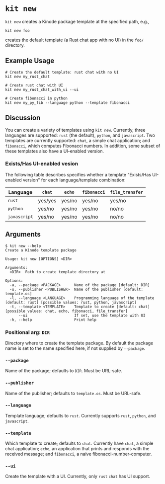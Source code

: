 # `kit new`

`kit new` creates a Kinode package template at the specified path, e.g.,

```
kit new foo
```

creates the default template (a Rust chat app with no UI) in the `foo/` directory.

## Example Usage

```
# Create the default template: rust chat with no UI
kit new my_rust_chat

# Create rust chat with UI
kit new my_rust_chat_with_ui --ui

# Create fibonacci in python
kit new my_py_fib --language python --template fibonacci
```

## Discussion

You can create a variety of templates using `kit new`.
Currently, three languages are supported: `rust` (the default), `python`, and `javascript`.
Two templates are currently supported: `chat`, a simple chat application; and `fibonacci`, which computes Fibonacci numbers.
In addition, some subset of these templates also have a UI-enabled version.

### Exists/Has UI-enabled vesion

The following table describes specifies whether a template "Exists/Has UI-enabled version" for each language/template combination:

Language     | `chat`  | `echo` | `fibonacci` | `file_transfer`
------------ | ------- | ------ | ----------- | ---------------
`rust`       | yes/yes | yes/no | yes/no      | yes/no
`python`     | yes/no  | yes/no | yes/no      | no/no
`javascript` | yes/no  | yes/no | yes/no      | no/no

## Arguments

```
$ kit new --help
Create a Kinode template package

Usage: kit new [OPTIONS] <DIR>

Arguments:
  <DIR>  Path to create template directory at

Options:
  -a, --package <PACKAGE>      Name of the package [default: DIR]
  -u, --publisher <PUBLISHER>  Name of the publisher [default: template.os]
  -l, --language <LANGUAGE>    Programming language of the template [default: rust] [possible values: rust, python, javascript]
  -t, --template <TEMPLATE>    Template to create [default: chat] [possible values: chat, echo, fibonacci, file_transfer]
      --ui                     If set, use the template with UI
  -h, --help                   Print help
```

### Positional arg: `DIR`

Directory where to create the template package.
By default the package name is set to the name specified here, if not supplied by `--package`.

### `--package`

Name of the package; defaults to `DIR`.
Must be URL-safe.

### `--publisher`

Name of the publisher; defaults to `template.os`.
Must be URL-safe.

### `--language`

Template language; defaults to `rust`.
Currently supports `rust`, `python`, and `javascript`.

### `--template`

Which template to create; defaults to `chat`.
Currently have `chat`, a simple chat application; `echo`, an application that prints and responds with the received message; and `fibonacci`, a naive fibonacci-number-computer.

### `--ui`

Create the template with a UI.
Currently, only `rust` `chat` has UI support.
